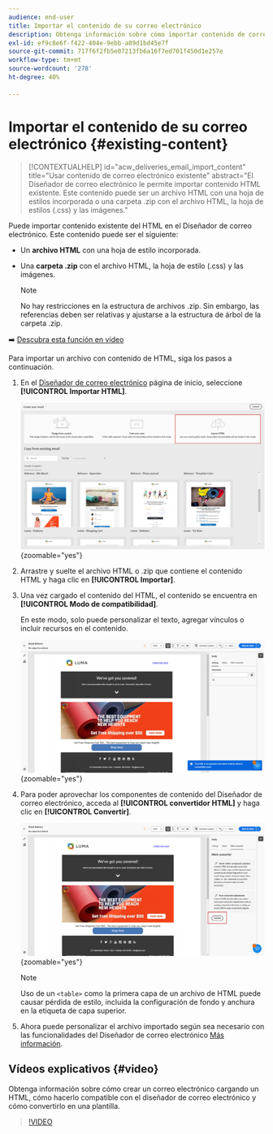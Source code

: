 ```yaml
---
audience: end-user
title: Importar el contenido de su correo electrónico
description: Obtenga información sobre cómo importar contenido de correo electrónico
exl-id: ef9c8e6f-f422-404e-9ebb-a89d1bd45e7f
source-git-commit: 717f6f2fb5e07213fb6a16f7ed701f450d1e257e
workflow-type: tm+mt
source-wordcount: '278'
ht-degree: 40%

---
```


# Importar el contenido de su correo electrónico {#existing-content}

>[!CONTEXTUALHELP]
>id="acw_deliveries_email_import_content"
>title="Usar contenido de correo electrónico existente"
>abstract="El Diseñador de correo electrónico le permite importar contenido HTML existente. Este contenido puede ser un archivo HTML con una hoja de estilos incorporada o una carpeta .zip con el archivo HTML, la hoja de estilos (.css) y las imágenes."

Puede importar contenido existente del HTML en el Diseñador de correo electrónico. Este contenido puede ser el siguiente:

* Un **archivo HTML** con una hoja de estilo incorporada.
* Una **carpeta .zip** con el archivo HTML, la hoja de estilo (.css) y las imágenes.

  >[!NOTE]
  >
  >No hay restricciones en la estructura de archivos .zip. Sin embargo, las referencias deben ser relativas y ajustarse a la estructura de árbol de la carpeta .zip.

➡️ [Descubra esta función en vídeo](#video)

Para importar un archivo con contenido de HTML, siga los pasos a continuación.

1. En el [Diseñador de correo electrónico](get-started-email-designer.md) página de inicio, seleccione **[!UICONTROL Importar HTML]**.

   ![](assets/html-import.png){zoomable=&quot;yes&quot;}

1. Arrastre y suelte el archivo HTML o .zip que contiene el contenido HTML y haga clic en **[!UICONTROL Importar]**.

1. Una vez cargado el contenido del HTML, el contenido se encuentra en **[!UICONTROL Modo de compatibilidad]**.

   En este modo, solo puede personalizar el texto, agregar vínculos o incluir recursos en el contenido.

   ![](assets/html-imported.png){zoomable=&quot;yes&quot;}

1. Para poder aprovechar los componentes de contenido del Diseñador de correo electrónico, acceda al **[!UICONTROL convertidor HTML]** y haga clic en **[!UICONTROL Convertir]**.

   ![](assets/html-imported-2.png){zoomable=&quot;yes&quot;}

   >[!NOTE]
   >
   > Uso de un `<table>` como la primera capa de un archivo de HTML puede causar pérdida de estilo, incluida la configuración de fondo y anchura en la etiqueta de capa superior.

1. Ahora puede personalizar el archivo importado según sea necesario con las funcionalidades del Diseñador de correo electrónico [Más información](content-components.md).

## Vídeos explicativos {#video}

Obtenga información sobre cómo crear un correo electrónico cargando un HTML, cómo hacerlo compatible con el diseñador de correo electrónico y cómo convertirlo en una plantilla.

>[!VIDEO](https://video.tv.adobe.com/v/3427633/?quality=12)
